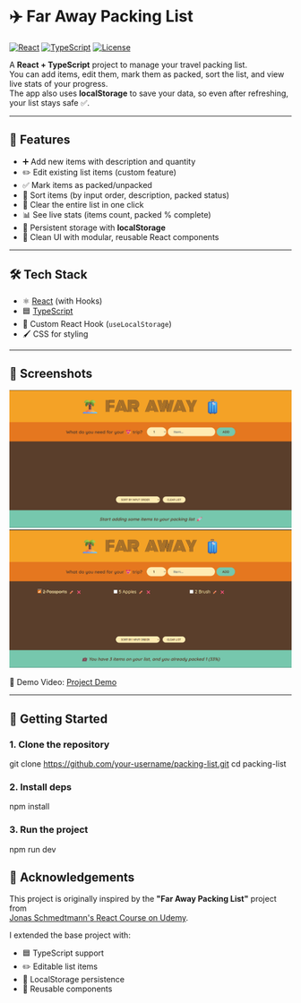 # ✈️ Far Away Packing List

[![React](https://img.shields.io/badge/React-18-blue?logo=react)](https://react.dev/)
[![TypeScript](https://img.shields.io/badge/TypeScript-5-blue?logo=typescript)](https://www.typescriptlang.org/)
[![License](https://img.shields.io/badge/License-MIT-green)](./LICENSE)

A **React + TypeScript** project to manage your travel packing list.  
You can add items, edit them, mark them as packed, sort the list, and view live stats of your progress.  
The app also uses **localStorage** to save your data, so even after refreshing, your list stays safe ✅.

---

## 🌟 Features
- ➕ Add new items with description and quantity  
- ✏️ Edit existing list items (custom feature)  
- ✅ Mark items as packed/unpacked  
- 🔄 Sort items (by input order, description, packed status)  
- 🧹 Clear the entire list in one click  
- 📊 See live stats (items count, packed % complete)  
- 💾 Persistent storage with **localStorage**  
- 🎨 Clean UI with modular, reusable React components  

---

## 🛠️ Tech Stack
- ⚛️ [React](https://react.dev/) (with Hooks)  
- 🟦 [TypeScript](https://www.typescriptlang.org/)  
- 🎯 Custom React Hook (`useLocalStorage`)  
- 🖌️ CSS for styling  

---

## 📸 Screenshots
![App Screenshot](/public/screenshots/demo1.png)  
![App Screenshot](/public/screenshots/demo2.png)  

🎥 Demo Video: [Project Demo](/public/screenshots/projectDemo.mp4)

---

## 🚀 Getting Started

### 1. Clone the repository
git clone https://github.com/your-username/packing-list.git
cd packing-list

### 2. Install deps
npm install

### 3. Run the project
npm run dev  


## 🙏 Acknowledgements
This project is originally inspired by the **"Far Away Packing List"** project from  
[Jonas Schmedtmann's React Course on Udemy](https://www.udemy.com/course/the-ultimate-react-course/).  

I extended the base project with:
- 🟦 TypeScript support  
- ✏️ Editable list items  
- 💾 LocalStorage persistence  
- 🧩 Reusable components  


